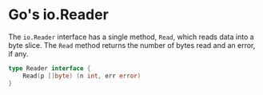 # Go's io.Reader

The `io.Reader` interface has a single method, `Read`, which reads data into a byte slice.
The `Read` method returns the number of bytes read and an error, if any.

```go
type Reader interface {
    Read(p []byte) (n int, err error)
}
```
